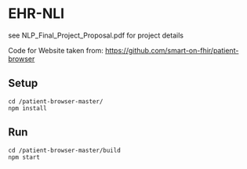 # EHR-NLI

see NLP_Final_Project_Proposal.pdf for project details

Code for Website taken from: https://github.com/smart-on-fhir/patient-browser

## Setup
~~~~
cd /patient-browser-master/
npm install
~~~~

## Run
~~~~
cd /patient-browser-master/build
npm start 
~~~~
